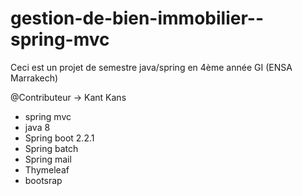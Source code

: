 # gestion-de-bien-immobilier--spring-mvc
Ceci est un projet de semestre java/spring en 4ème année GI (ENSA Marrakech)

@Contributeur -> Kant Kans

- spring mvc
- java 8
- Spring boot 2.2.1
- Spring batch
- Spring mail
- Thymeleaf
- bootsrap
